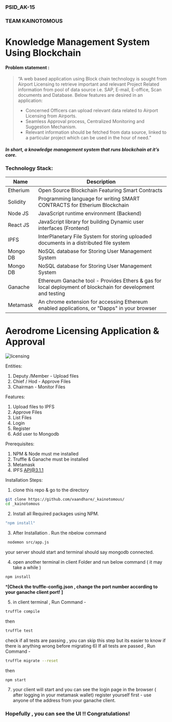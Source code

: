 ### PSID_AK-15
### TEAM KAINOTOMOUS
# Knowledge Management System Using Blockchain

#### Problem statement :
>“A web based application using Block chain technology is sought from Airport Licensing to retrieve important and relevant Project Related information from pool of data source i.e. SAP, E-mail, E-office, Scan documents and Database. Below features are desired in an application: 
> - Concerned Officers can upload relevant data related to Airport Licensing from 	Airports. 
> - Seamless Approval process, Centralized Monitoring and Suggestion Mechanism. 
> - Relevant information should be fetched from data source, linked to a 	particular project which can 	be used in the hour of need.”
##### In short, a knowledge management system that runs blockchain at it’s core.

### Technology Stack:

| Name | Description |
| ------ | ------ |
| Etherium | Open Source Blockchain Featuring Smart Contracts |
| Solidity | Programming language for writing SMART CONTRACTS for Etherium Blockchain |
| Node JS |  JavaScript runtime environment (Backend) |
| React JS |  JavaScript library for building Dynamic user interfaces (Frontend) |
| IPFS |  InterPlanetary File System for storing uploaded documents in a distributed file system |
|Mongo DB| NoSQL database for Storing User Management System|
|Mongo DB| NoSQL database for Storing User Management System|
|Ganache| Ethereum Ganache tool - Provides Ethers & gas for local deployment of blockchain for development and testing |
|Metamask| An chrome extension for accessing Ethereum enabled applications, or "Dapps" in your browser  |
# Aerodrome Licensing Application & Approval 
![licensing](https://user-images.githubusercontent.com/50493250/89174577-b61d9900-d5a3-11ea-83a7-94e8fd320846.JPG)


Entities:
1) Deputy /Member - Upload files 
2) Chief / Hod - Approve Files 
3) Chairman - Monitor Files

Features:
1) Upload files to IPFS
2) Approve Files 
3) List Files 
4) Login 
5) Register
6) Add user to Mongodb

Prerequisites:
1) NPM & Node must me installed 
2) Truffle & Ganache must be installed 
3) Metamask
4) IPFS API@3.1.1

Installation Steps:
1) clone this repo & go to the directory
```sh 
git clone https://github.com/vaandhare/_kainotomous/
cd _kainotomous
```

2) Install all Required packages using NPM.
```sh 
"npm install" 
```

3) After Installation . Run the nbelow command 
```sh
 nodemon src/app.js
 ```
 your server should start and terminal should say mongodb connected. 

4) open another terminal in client Folder and run below command ( it may take a while )
```sh
npm install
```
*****[Check the truffle-config.json , change the port number according to your ganache client port! ]****

5) in client terminal , Run Command - 
```sh
truffle compile
```
then
```sh
truffle test
```
check if all tests are passing , you can skip this step but its easier to know if there is anything wrong before migrating 
6) If all tests are passed , Run Command - 
```sh
truffle migrate --reset
```
then 
```sh
npm start
```
7) your client will start  and you can see the login page in the browser ( after logging in your metamask wallet)
 register yourself first - use anyone of the address from your ganache client. 
 
 ### Hopefully , you can see the UI !! Congratulations! 




